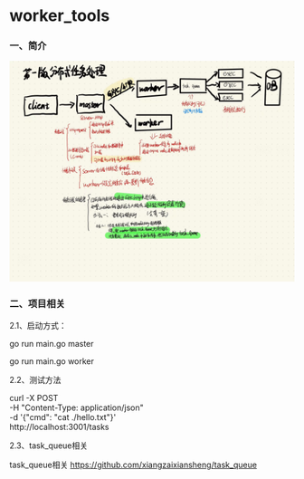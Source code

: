# worker_tools

### 一、简介

![node](./img/node.jpeg)

### 二、项目相关

2.1、启动方式：

go run main.go master

go run main.go worker



2.2、测试方法

curl -X POST \
  -H "Content-Type: application/json" \
  -d '{"cmd": "cat ./hello.txt"}' \
  http://localhost:3001/tasks

2.3、task_queue相关

task_queue相关
https://github.com/xiangzaixiansheng/task_queue
